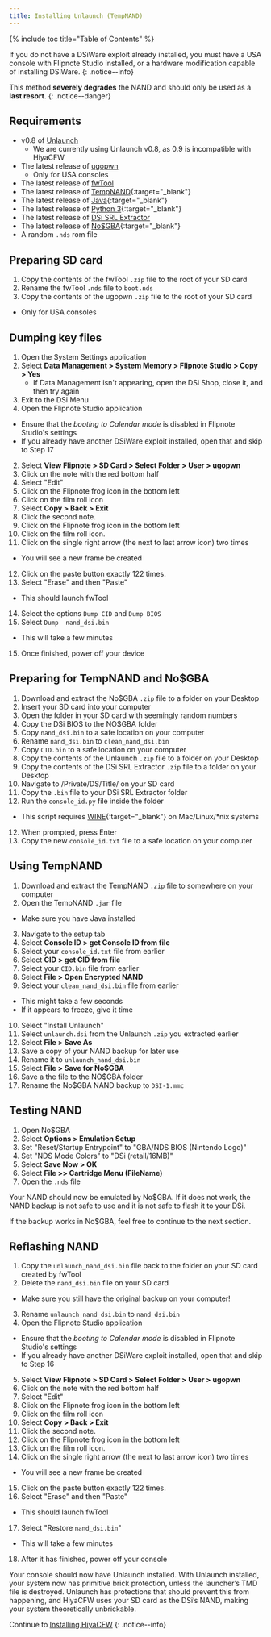 ```yaml
---
title: Installing Unlaunch (TempNAND)
---
```


{% include toc title="Table of Contents" %}

If you do not have a DSiWare exploit already installed, you must have a USA console with Flipnote Studio installed, or a hardware modification capable of installing DSiWare.
{: .notice--info}

This method **severely degrades** the NAND and should only be used as a **last resort**.
{: .notice--danger}

## Requirements

- v0.8 of [Unlaunch](https://problemkaputt.de/unlau08.zip)
	- We are currently using Unlaunch v0.8, as 0.9 is incompatible with HiyaCFW
- The latest release of [ugopwn](/assets/files/ugopwn.zip)
  - Only for USA consoles
- The latest release of [fwTool](/assets/files/fwTool_1.6.zip)
- The latest release of [TempNAND](https://github.com/ThisIsDaAccount/TempNand/releases/latest){:target="_blank"}
- The latest release of [Java](https://java.com/en/download/){:target="_blank"}
- The latest release of [Python 3](https://www.python.org/downloads/){:target="_blank"}
- The latest release of [DSi SRL Extractor](/assets/files/dsi_srl_extract.zip)
- The latest release of [No$GBA](http://problemkaputt.de/gba.htm){:target="_blank"}
- A random `.nds` rom file

## Preparing SD card

1. Copy the contents of the fwTool `.zip` file to the root of your SD card
2. Rename the fwTool `.nds` file to `boot.nds`
3. Copy the contents of the ugopwn `.zip` file to the root of your SD card
  - Only for USA consoles

## Dumping key files

1. Open the System Settings application
2. Select **Data Management > System Memory > Flipnote Studio > Copy > Yes**
	- If Data Management isn't appearing, open the DSi Shop, close it, and then try again
3. Exit to the DSi Menu
1. Open the Flipnote Studio application
  - Ensure that the *booting to Calendar mode* is disabled in Flipnote Studio's settings
  - If you already have another DSiWare exploit installed, open that and skip to Step 17
2. Select **View Flipnote > SD Card > Select Folder > User > ugopwn**
3. Click on the note with the red bottom half
4. Select "Edit"
5. Click on the Flipnote frog icon in the bottom left
6. Click on the film roll icon
7. Select **Copy > Back > Exit**
8. Click the second note.
9. Click on the Flipnote frog icon in the bottom left
10. Click on the film roll icon.
11. Click on the single right arrow (the next to last arrow icon) two times
  - You will see a new frame be created
12. Click on the paste button exactly 122 times.
13. Select "Erase" and then "Paste"
  - This should launch fwTool
14. Select the options `Dump CID` and `Dump BIOS`
15. Select `Dump  nand_dsi.bin`
  - This will take a few minutes
15. Once finished, power off your device

## Preparing for TempNAND and No$GBA

1. Download and extract the No$GBA `.zip` file to a folder on your Desktop
2. Insert your SD card into your computer
3. Open the folder in your SD card with seemingly random numbers
4. Copy the DSi BIOS to the NO$GBA folder
4. Copy `nand_dsi.bin` to a safe location on your computer
5. Rename `nand_dsi.bin` to `clean_nand_dsi.bin`
6. Copy `CID.bin` to a safe location on your computer
7. Copy the contents of the Unlaunch `.zip` file to a folder on your Desktop
8. Copy the contents of the DSi SRL Extractor `.zip` file to a folder on your Desktop
9. Navigate to /Private/DS/Title/ on your SD card
10. Copy the `.bin` file to your DSi SRL Extractor folder
11. Run the `console_id.py` file inside the folder
  - This script requires [WINE](https://www.winehq.org/){:target="_blank"} on Mac/Linux/*nix systems
12. When prompted, press Enter
13. Copy the new `console_id.txt` file to a safe location on your computer

## Using TempNAND

1. Download and extract the TempNAND `.zip` file to somewhere on your computer
2. Open the TempNAND `.jar` file
  - Make sure you have Java installed
3. Navigate to the setup tab
4. Select **Console ID > get Console ID from file**
5. Select your `console_id.txt` file from earlier
6. Select **CID > get CID from file**
7. Select your `CID.bin` file from earlier
8. Select **File > Open Encrypted NAND**
9. Select your `clean_nand_dsi.bin` file from earlier
  - This might take a few seconds
  - If it appears to freeze, give it time
10. Select "Install Unlaunch"
11. Select `unlaunch.dsi` from the Unlaunch `.zip` you extracted earlier
12. Select **File > Save As**
13. Save a copy of your NAND backup for later use
14. Rename it to `unlaunch_nand_dsi.bin`
15. Select **File > Save for No$GBA**
16. Save a the file to the NO$GBA folder
17. Rename the No$GBA NAND backup to `DSI-1.mmc`

## Testing NAND

1. Open No$GBA
2. Select **Options > Emulation Setup**
3. Set "Reset/Startup Entrypoint" to "GBA/NDS BIOS (Nintendo Logo)"
4. Set "NDS Mode Colors" to "DSi (retail/16MB)"
5. Select **Save Now > OK**
6. Select **File >> Cartridge Menu (FileName)**
7. Open the `.nds` file

Your NAND should now be emulated by No$GBA. If it does not work, the NAND backup is not safe to use and it is not safe to flash it to your DSi.

If the backup works in No$GBA, feel free to continue to the next section.

## Reflashing NAND

1. Copy the `unlaunch_nand_dsi.bin` file back to the folder on your SD card created by fwTool
2. Delete the `nand_dsi.bin` file on your SD card
  - Make sure you still have the original backup on your computer!
3. Rename `unlaunch_nand_dsi.bin` to `nand_dsi.bin`
4. Open the Flipnote Studio application
  - Ensure that the *booting to Calendar mode* is disabled in Flipnote Studio's settings
  - If you already have another DSiWare exploit installed, open that and skip to Step 16
5. Select **View Flipnote > SD Card > Select Folder > User > ugopwn**
6. Click on the note with the red bottom half
7. Select "Edit"
8. Click on the Flipnote frog icon in the bottom left
9. Click on the film roll icon
10. Select **Copy > Back > Exit**
11. Click the second note.
12. Click on the Flipnote frog icon in the bottom left
13. Click on the film roll icon.
14. Click on the single right arrow (the next to last arrow icon) two times
  - You will see a new frame be created
15. Click on the paste button exactly 122 times.
16. Select "Erase" and then "Paste"
  - This should launch fwTool
17. Select "Restore `nand_dsi.bin`"
  - This will take a few minutes
18. After it has finished, power off your console

Your console should now have Unlaunch installed. With Unlaunch installed, your system now has primitive brick protection, unless the launcher’s TMD file is destroyed. Unlaunch has protections that should prevent this from happening, and HiyaCFW uses your SD card as the DSi’s NAND, making your system theoretically unbrickable.

Continue to [Installing HiyaCFW](installing-hiyacfw)
{: .notice--info}
